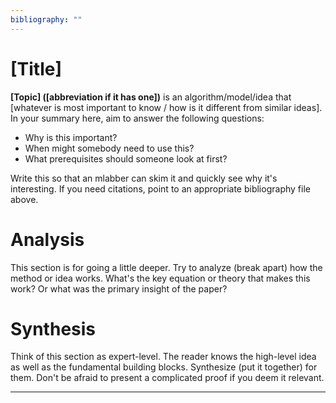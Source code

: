 ```yaml
---
bibliography: ""
---
```


# [Title]

**[Topic] ([abbreviation if it has one])** is an algorithm/model/idea that [whatever is most important to know / how is it different from similar ideas]. In your summary here, aim to answer the following questions:

* Why is this important?
* When might somebody need to use this?
* What prerequisites should someone look at first?

Write this so that an mlabber can skim it and quickly see why it's interesting. If you need citations, point to an appropriate bibliography file above.

# Analysis

This section is for going a little deeper. Try to analyze (break apart) how the method or idea works. What's the key equation or theory that makes this work? Or what was the primary insight of the paper?

# Synthesis

Think of this section as expert-level. The reader knows the high-level idea as well as the fundamental building blocks. Synthesize (put it together) for them. Don't be afraid to present a complicated proof if you deem it relevant.

---